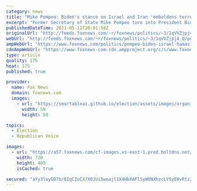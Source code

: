 ```yaml
---
category: news
title: "Mike Pompeo: Biden's stance on Israel and Iran 'emboldens terrorists'"
excerpt: "Former Secretary of State Mike Pompeo tore into President Biden's foreign policy regarding Israel and Iran, saying its stance on the long-standing disputes in the region \"emboldens terrorists.\""
publishedDateTime: 2021-05-11T20:01:58Z
originalUrl: "http://feeds.foxnews.com/~r/foxnews/politics/~3/1qVVZjpj4_Q/pompeo-biden-israel-hamas-iran-terrorists"
webUrl: "http://feeds.foxnews.com/~r/foxnews/politics/~3/1qVVZjpj4_Q/pompeo-biden-israel-hamas-iran-terrorists"
ampWebUrl: "https://www.foxnews.com/politics/pompeo-biden-israel-hamas-iran-terrorists.amp"
cdnAmpWebUrl: "https://www-foxnews-com.cdn.ampproject.org/c/s/www.foxnews.com/politics/pompeo-biden-israel-hamas-iran-terrorists.amp"
type: article
quality: 175
heat: 175
published: true

provider:
  name: Fox News
  domain: foxnews.com
  images:
    - url: "https://smartableai.github.io/election/assets/images/organizations/foxnews.com-50x50.jpg"
      width: 50
      height: 50

topics:
  - Election
  - Republican Voice

images:
  - url: "https://a57.foxnews.com/cf-images.us-east-1.prod.boltdns.net/v1/static/694940094001/ae7a3b50-1eb5-4eb1-88c0-cb7eb37bbcb2/ef1326cd-9d60-4c6f-a38a-ac991775de88/1280x720/match/720/405/image.jpg?ve=1&tl=1"
    width: 720
    height: 405
    isCached: true

secured: "aYy3lwyGD7b/8IqCZuCX7X0JUi5woajl1X4HbXAFlSyWONXhzcLVSyEHvRtz2gdqNVK9n2tXDBgiP5z4Chz8gk185SvqpyhYk96D2ycvJxEM9J6xyKnSbpNGQPZkFdBCgdjBoph928yMcR22bN2PQD+jEi6OspklqGxtPJivE6kWyLXd0ip43k1zAwN0H+Wd/3ZQt22W5CVolCp//NTWbFwt8uc8DIMo/CG/HIKFoKJi9LWyn5Wg7kJ2IwQHTBwCDH6N/gE5QCaTeCt9oX82iJ+85Y7SVFdr0IV+Fv991I5N4XYmGDmAvnT5kCTZVE3U9lQQ6OyZgerO2qXY39U5IHJIb3+Qx7yGSYxYmT72NiU=;HvtAihqr86TGAsqYwFcoEg=="
---
```


